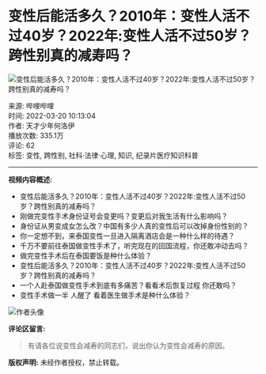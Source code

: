 # 变性后能活多久？2010年：变性人活不过40岁？2022年:变性人活不过50岁？跨性别真的减寿吗？

![变性后能活多久？2010年：变性人活不过40岁？2022年:变性人活不过50岁？跨性别真的减寿吗？](//i0.hdslb.com/bfs/archive/1fb77beb32cd77892ac9507ba608bbb33dd8f73a.jpg@518w_290h_1c_!web-video-share-cover.webp)

来源: 哔哩哔哩  
时间: 2022-03-20 10:13:04  
作者: 天才少年何洛伊  
播放次数: 335.1万  
评论: 62  
标签: 变性, 跨性别, 社科·法律·心理, 知识, 纪录片医疗知识科普

---

**视频内容概述:**

- 变性后能活多久？2010年：变性人活不过40岁？2022年:变性人活不过50岁？跨性别真的减寿吗？
- 刚做完变性手术身份证号会变更吗？变更后对我生活有什么影响吗？
- 身份证从男变成女怎么改？中国有多少人真的变性后可以改掉身份性别的？
- 你一定想不到，来泰国变性一旦进入隔离酒店会是一种什么样的待遇？
- 千万不要前往泰国做变性手术了，听完现在的回国流程，你还敢冲动去吗？
- 做完变性手术后在泰国要饭是种什么体验？
- 变性后能活多久？2010年：变性人活不过40岁？2022年:变性人活不过50岁？跨性别真的减寿吗？
- 一个人赴泰国做变性手术到底有多痛苦？看看术后恢复过程 你还敢吗？
- 变性手术做一半 人醒了 看着医生做手术是种什么体验？

![作者头像](//i1.hdslb.com/bfs/face/79977fb1288040a38791ce683b3780b9e1242d00.jpg@96w.webp)

**评论区留言:**
> 有请各位说变性会减寿的同志们，说出你认为变性会减寿的原因。

**版权声明:** 
未经作者授权，禁止转载。
<!-- tcd_original_link https://www.bilibili.com/video/BV11i4y1r7Nr/ -->
